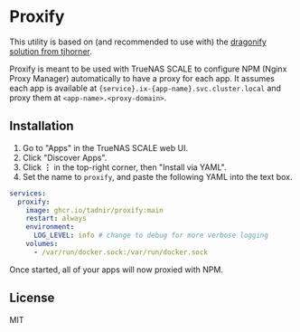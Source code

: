 # Proxify

This utility is based on (and recommended to use with) the [dragonify solution from tjhorner](https://github.com/tjhorner/dragonify).

Proxify is meant to be used with TrueNAS SCALE to configure NPM (Nginx Proxy Manager) automatically to have a proxy for each app.
It assumes each app is available at `{service}.ix-{app-name}.svc.cluster.local` and proxy them at `<app-name>.<proxy-domain>`.

## Installation

1. Go to "Apps" in the TrueNAS SCALE web UI.
2. Click "Discover Apps".
3. Click **⋮** in the top-right corner, then "Install via YAML".
4. Set the name to `proxify`, and paste the following YAML into the text box.

```yaml
services:
  proxify:
    image: ghcr.io/tadnir/proxify:main
    restart: always
    environment:
      LOG_LEVEL: info # change to debug for more verbose logging
    volumes:
      - /var/run/docker.sock:/var/run/docker.sock
```

Once started, all of your apps will now proxied with NPM.

## License

MIT